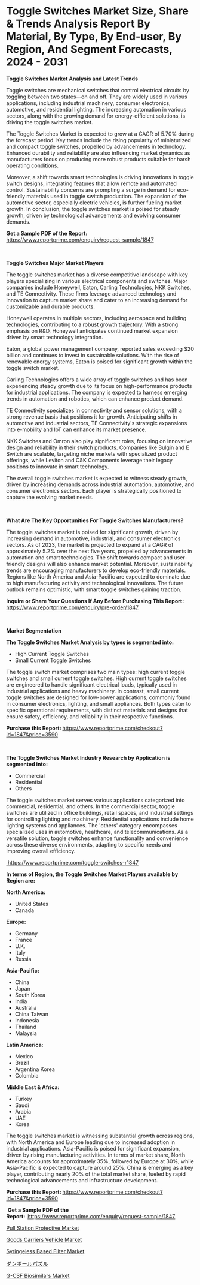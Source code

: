 <p><h1>Toggle Switches Market Size, Share & Trends Analysis Report By Material, By Type, By End-user, By Region, And Segment Forecasts, 2024 - 2031</h1></p><p><strong>Toggle Switches Market Analysis and Latest Trends</strong></p>
<p><p>Toggle switches are mechanical switches that control electrical circuits by toggling between two states—on and off. They are widely used in various applications, including industrial machinery, consumer electronics, automotive, and residential lighting. The increasing automation in various sectors, along with the growing demand for energy-efficient solutions, is driving the toggle switches market.</p><p>The Toggle Switches Market is expected to grow at a CAGR of 5.70% during the forecast period. Key trends include the rising popularity of miniaturized and compact toggle switches, propelled by advancements in technology. Enhanced durability and reliability are also influencing market dynamics as manufacturers focus on producing more robust products suitable for harsh operating conditions.</p><p>Moreover, a shift towards smart technologies is driving innovations in toggle switch designs, integrating features that allow remote and automated control. Sustainability concerns are prompting a surge in demand for eco-friendly materials used in toggle switch production. The expansion of the automotive sector, especially electric vehicles, is further fueling market growth. In conclusion, the toggle switches market is poised for steady growth, driven by technological advancements and evolving consumer demands.</p></p>
<p><strong>Get a Sample PDF of the Report:&nbsp;</strong> <a href="https://www.reportprime.com/enquiry/request-sample/1847">https://www.reportprime.com/enquiry/request-sample/1847</a></p>
<p>&nbsp;</p>
<p><strong>Toggle Switches Major Market Players</strong></p>
<p><p>The toggle switches market has a diverse competitive landscape with key players specializing in various electrical components and switches. Major companies include Honeywell, Eaton, Carling Technologies, NKK Switches, and TE Connectivity. These firms leverage advanced technology and innovation to capture market share and cater to an increasing demand for customizable and durable products.</p><p>Honeywell operates in multiple sectors, including aerospace and building technologies, contributing to a robust growth trajectory. With a strong emphasis on R&D, Honeywell anticipates continued market expansion driven by smart technology integration.</p><p>Eaton, a global power management company, reported sales exceeding $20 billion and continues to invest in sustainable solutions. With the rise of renewable energy systems, Eaton is poised for significant growth within the toggle switch market.</p><p>Carling Technologies offers a wide array of toggle switches and has been experiencing steady growth due to its focus on high-performance products for industrial applications. The company is expected to harness emerging trends in automation and robotics, which can enhance product demand.</p><p>TE Connectivity specializes in connectivity and sensor solutions, with a strong revenue basis that positions it for growth. Anticipating shifts in automotive and industrial sectors, TE Connectivity's strategic expansions into e-mobility and IoT can enhance its market presence.</p><p>NKK Switches and Omron also play significant roles, focusing on innovative design and reliability in their switch products. Companies like Bulgin and E Switch are scalable, targeting niche markets with specialized product offerings, while Leviton and C&K Components leverage their legacy positions to innovate in smart technology.</p><p>The overall toggle switches market is expected to witness steady growth, driven by increasing demands across industrial automation, automotive, and consumer electronics sectors. Each player is strategically positioned to capture the evolving market needs.</p></p>
<p>&nbsp;</p>
<p><strong>What Are The Key Opportunities For Toggle Switches Manufacturers?</strong></p>
<p><p>The toggle switches market is poised for significant growth, driven by increasing demand in automotive, industrial, and consumer electronics sectors. As of 2023, the market is projected to expand at a CAGR of approximately 5.2% over the next five years, propelled by advancements in automation and smart technologies. The shift towards compact and user-friendly designs will also enhance market potential. Moreover, sustainability trends are encouraging manufacturers to develop eco-friendly materials. Regions like North America and Asia-Pacific are expected to dominate due to high manufacturing activity and technological innovations. The future outlook remains optimistic, with smart toggle switches gaining traction.</p></p>
<p><strong>Inquire or Share Your Questions If Any Before Purchasing This Report:</strong> <a href="https://www.reportprime.com/enquiry/pre-order/1847">https://www.reportprime.com/enquiry/pre-order/1847</a></p>
<p>&nbsp;</p>
<p><strong>Market Segmentation</strong></p>
<p><strong>The Toggle Switches Market Analysis by types is segmented into:</strong></p>
<p><ul><li>High Current Toggle Switches</li><li>Small Current Toggle Switches</li></ul></p>
<p><p>The toggle switch market comprises two main types: high current toggle switches and small current toggle switches. High current toggle switches are engineered to handle significant electrical loads, typically used in industrial applications and heavy machinery. In contrast, small current toggle switches are designed for low-power applications, commonly found in consumer electronics, lighting, and small appliances. Both types cater to specific operational requirements, with distinct materials and designs that ensure safety, efficiency, and reliability in their respective functions.</p></p>
<p><strong>Purchase this Report:&nbsp;</strong><a href="https://www.reportprime.com/checkout?id=1847&price=3590">https://www.reportprime.com/checkout?id=1847&price=3590</a></p>
<p>&nbsp;</p>
<p><strong>The Toggle Switches Market Industry Research by Application is segmented into:</strong></p>
<p><ul><li>Commercial</li><li>Residential</li><li>Others</li></ul></p>
<p><p>The toggle switches market serves various applications categorized into commercial, residential, and others. In the commercial sector, toggle switches are utilized in office buildings, retail spaces, and industrial settings for controlling lighting and machinery. Residential applications include home lighting systems and appliances. The 'others' category encompasses specialized uses in automotive, healthcare, and telecommunications. As a versatile solution, toggle switches enhance functionality and convenience across these diverse environments, adapting to specific needs and improving overall efficiency.</p></p>
<p><a href="https://www.reportprime.com/toggle-switches-r1847">&nbsp;https://www.reportprime.com/toggle-switches-r1847</a></p>
<p><strong>In terms of Region, the Toggle Switches Market Players available by Region are:</strong></p>
<p>
    <p> <strong> North America: </strong>
        <ul>
            <li>United States</li>
            <li>Canada</li>
        </ul>
        </p> 
    <p> <strong> Europe: </strong>
        <ul>
            <li>Germany</li>
            <li>France</li>
            <li>U.K.</li>
            <li>Italy</li>
            <li>Russia</li>
        </ul>
        </p> 
    <p> <strong> Asia-Pacific: </strong>
        <ul>
            <li>China</li>
            <li>Japan</li>
            <li>South Korea</li>
            <li>India</li>
            <li>Australia</li>
            <li>China Taiwan</li>
            <li>Indonesia</li>
            <li>Thailand</li>
            <li>Malaysia</li>
        </ul>
        </p> 
    <p> <strong> Latin America: </strong>
        <ul>
            <li>Mexico</li>
            <li>Brazil</li>
            <li>Argentina Korea</li>
            <li>Colombia</li>
        </ul>
        </p> 
    <p> <strong> Middle East & Africa: </strong>
        <ul>
            <li>Turkey</li>
            <li>Saudi</li>
            <li>Arabia</li>
            <li>UAE</li>
            <li>Korea</li>
        </ul>
    </p>
    </p>
<p><p>The toggle switches market is witnessing substantial growth across regions, with North America and Europe leading due to increased adoption in industrial applications. Asia-Pacific is poised for significant expansion, driven by rising manufacturing activities. In terms of market share, North America accounts for approximately 35%, followed by Europe at 30%, while Asia-Pacific is expected to capture around 25%. China is emerging as a key player, contributing nearly 20% of the total market share, fueled by rapid technological advancements and infrastructure development.</p></p>
<p><strong>Purchase this Report: </strong><a href="https://www.reportprime.com/checkout?id=1847&price=3590">https://www.reportprime.com/checkout?id=1847&price=3590</a></p>
<p>&nbsp;<strong>Get a Sample PDF of the Report:&nbsp;&nbsp;</strong><a href="https://www.reportprime.com/enquiry/request-sample/1847">https://www.reportprime.com/enquiry/request-sample/1847</a></p>
<p><strong></strong></p>
<p><p><a href="https://medium.com/@sainreportprime/insights-into-the-pull-station-protective-industry-market-financial-status-market-size-and-dab9d8e095e9">Pull Station Protective Market</a></p><p><a href="https://issuu.com/reportprime-2/docs/goods-carriers-vehicle-market-size-_23667680d93494">Goods Carriers Vehicle Market</a></p><p><a href="https://medium.com/@aureliarice/syringeless-based-filter-market-size-growth-trends-statistics-forecasts-2024-2031-5dec626a9b06">Syringeless Based Filter Market</a></p><p><a href="https://medium.com/@shade463/%E3%83%80%E3%83%B3%E3%83%9C%E3%83%BC%E3%83%AB%E3%83%91%E3%82%BA%E3%83%AB%E5%B8%82%E5%A0%B4%E3%83%AC%E3%83%9D%E3%83%BC%E3%83%88%E3%81%AF-%E8%A3%BD%E5%93%81%E3%82%BF%E3%82%A4%E3%83%97-0-100%E3%83%96%E3%83%AD%E3%83%83%E3%82%AF-100-1000%E3%83%96%E3%83%AD%E3%83%83%E3%82%AF-1000-5000%E3%83%96%E3%83%AD%E3%83%83%E3%82%AF-5000%E5%80%8B%E4%BB%A5%E4%B8%8A-%E3%82%A8%E3%83%B3%E3%83%89%E3%83%A6%E3%83%BC%E3%82%B9-%E5%AD%90%E4%BE%9B-0-12%E6%AD%B3-%E3%83%86%E3%82%A3%E3%83%BC%E3%83%B3%E3%82%A8%E3%82%A4%E3%82%B8%E3%83%A3%E3%83%BC-12-18-b9cf479d79f1">ダンボールパズル</a></p><p><a href="https://issuu.com/reportprime-2/docs/g-csf-biosimilars-market-size-2030._f52f25dda7ed2d">G-CSF Biosimilars Market</a></p></p>